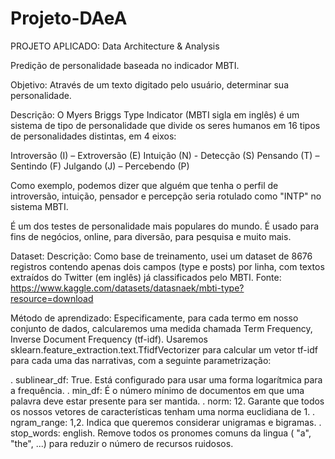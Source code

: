 # Projeto-DAeA
PROJETO APLICADO: Data Architecture &amp; Analysis

Predição de personalidade baseada no indicador MBTI.

Objetivo: Através de um texto digitado pelo usuário, determinar sua personalidade.

Descrição:
O Myers Briggs Type Indicator (MBTI sigla em inglês) é um sistema de tipo de personalidade que divide os seres humanos em 16 tipos de personalidades distintas, em 4 eixos:

Introversão (I) – Extroversão (E)
Intuição (N) - Detecção (S)
Pensando (T) – Sentindo (F)
Julgando (J) – Percebendo (P)

Como exemplo, podemos dizer que alguém que tenha o perfil de introversão, intuição, pensador e percepção seria rotulado como "INTP" no sistema MBTI.

É um dos testes de personalidade mais populares do mundo. É usado para fins de negócios, online, para diversão, para pesquisa e muito mais.

Dataset:
Descrição: Como base de treinamento, usei um dataset de 8676 registros contendo apenas dois campos (type e posts) por linha, com textos extraídos do Twitter (em inglês) já classificados pelo MBTI.
Fonte: https://www.kaggle.com/datasets/datasnaek/mbti-type?resource=download

Método de aprendizado:
Especificamente, para cada termo em nosso conjunto de dados, calcularemos uma medida chamada Term Frequency, Inverse Document Frequency (tf-idf). Usaremos sklearn.feature_extraction.text.TfidfVectorizer para calcular um vetor tf-idf para cada uma das narrativas, com a seguinte parametrização:

. sublinear_df: True. Está configurado para usar uma forma logarítmica para a frequência.
. min_df: É o número mínimo de documentos em que uma palavra deve estar presente para ser mantida.
. norm: 12. Garante que todos os nossos vetores de características tenham uma norma euclidiana de 1.
. ngram_range: 1,2. Indica que queremos considerar unigramas e bigramas.
. stop_words: english. Remove todos os pronomes comuns da lingua ( "a", "the", ...) para reduzir o número de recursos ruidosos.
